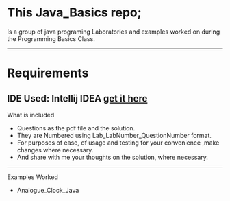 # This  Java_Basics repo;
Is a group of java programing Laboratories and examples worked on during the Programming Basics Class.

------------------
# Requirements
IDE Used: Intellij IDEA [get it here](https://www.jetbrains.com/idea/download/?fromIDE=#section=windows)
------------------

What is included
* Questions as the pdf file and the solution.
* They are Numbered using Lab_LabNumber_QuestionNumber format. 
* For purposes of ease, of usage and testing for your convenience ,make changes where necessary.
* And share with me your thoughts on the solution, where necessary.

------------------
Examples Worked
* Analogue_Clock_Java

